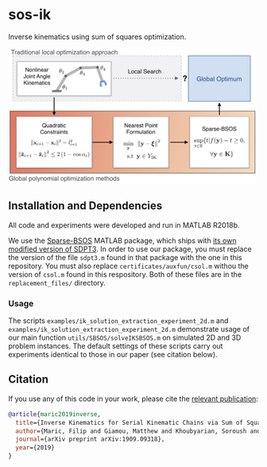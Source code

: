 # sos-ik
Inverse kinematics using sum of squares optimization.

<img src="https://raw.githubusercontent.com/utiasSTARS/sos-ik/master/system.png" width="500px"/>

## Installation and Dependencies 

All code and experiments were developed and run in MATLAB R2018b.

We use the [Sparse-BSOS](https://github.com/tweisser/Sparse_BSOS) MATLAB package, which ships with [its own modified version of SDPT3](https://github.com/tweisser/Sparse_BSOS/tree/master/SDPT3-4.0_modified_by_KCT). In order to use our package, you must replace the version of the file `sdpt3.m` found in that package with the one in this repository. You must also replace `certificates/auxfun/csol.m` withou the version of `csol.m` found in this respository. Both of these files are in the `replacement_files/` directory.

### Usage
The scripts `examples/ik_solution_extraction_experiment_2d.m` and `examples/ik_solution_extraction_experiment_2d.m` demonstrate usage of our main function `utils/SBSOS/solveIKSBSOS.m` on simulated 2D and 3D problem instances. The default settings of these scripts carry out experiments identical to those in our paper (see citation below). 

## Citation
If you use any of this code in your work, please cite the [relevant publication](https://arxiv.org/pdf/1909.09318.pdf): 

```bibtex
@article{maric2019inverse,
  title={Inverse Kinematics for Serial Kinematic Chains via Sum of Squares Optimization},
  author={Maric, Filip and Giamou, Matthew and Khoubyarian, Soroush and Petrovic, Ivan and Kelly, Jonathan},
  journal={arXiv preprint arXiv:1909.09318},
  year={2019}
}
```
